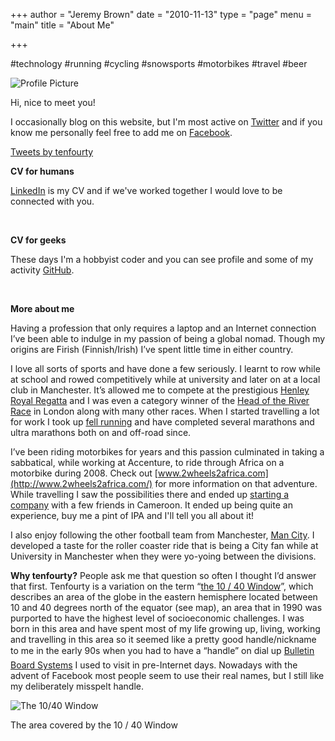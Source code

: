 +++
author = "Jeremy Brown"
date = "2010-11-13"
type = "page"
menu = "main"
title = "About Me"

+++

#technology #running #cycling #snowsports #motorbikes #travel #beer

![Profile Picture](/ProfilePicture.jpg)

Hi, nice to meet you!

I occasionally blog on this website, but I'm most active on [Twitter](https://twitter.com/tenfourty) and if you know me personally feel free to add me on [Facebook](https://facebook.com/tenfourty).

<a class="twitter-timeline" data-width="720" data-height="400" data-dnt="true" data-theme="light" data-link-color="#75b5aa" href="https://twitter.com/tenfourty">Tweets by tenfourty</a>
<script async src="//platform.twitter.com/widgets.js" charset="utf-8"></script>

**CV for humans**

[LinkedIn](https://www.linkedin.com/in/tenfourty) is my CV and if we've worked together I would love to be connected with you.

<script src="//platform.linkedin.com/in.js" type="text/javascript"></script>
<script type="IN/MemberProfile" data-id="https://www.linkedin.com/in/tenfourty" data-format="inline" data-related="false"></script>
</br>

**CV for geeks**

These days I'm a hobbyist coder and you can see profile and some of my activity [GitHub](https://github.com/tenfourty).

<div id="github-card" data-username="tenfourty"><script>
new GitHubCard({
    template: '#github-card',
    sortBy: 'updateTime',
    reposHeaderText: 'Last updated repositories',
    maxRepos: 10
});
</script></div>

</br>


**More about me**

Having a profession that only requires a laptop and an Internet connection I’ve been able to indulge in my passion of being a global nomad. Though my origins are Firish (Finnish/Irish) I’ve spent little time in either country.

I love all sorts of sports and have done a few seriously. I learnt to row while at school and rowed competitively while at university and later on at a local club in Manchester. It’s allowed me to compete at the prestigious [Henley Royal Regatta](http://www.hrr.co.uk) and I was even a category winner of the [Head of the River Race](http://en.wikipedia.org/wiki/Head_of_the_River_Race) in London along with many other races. When I started travelling a lot for work I took up [fell running](http://en.wikipedia.org/wiki/Fell_running) and have completed several marathons and ultra marathons both on and off-road since.

I’ve been riding motorbikes for years and this passion culminated in taking a sabbatical, while working at Accenture, to ride through Africa on a motorbike during 2008. Check out [www.2wheels2africa.com](http://www.2wheels2africa.com/) for more information on that adventure. While travelling I saw the possibilities there and ended up [starting a company](http://limbelabssolutions.com/) with a few friends in Cameroon. It ended up being quite an experience, buy me a pint of IPA and I'll tell you all about it!

I also enjoy following the other football team from Manchester, [Man City](http://www.mcfc.co.uk/). I developed a taste for the roller coaster ride that is being a City fan while at University in Manchester when they were yo-yoing between the divisions.

**Why tenfourty?** People ask me that question so often I thought I’d answer that first. Tenfourty is a variation on the term “[the 10 / 40 Window](http://en.wikipedia.org/wiki/10/40_Window")”, which describes an area of the globe in the eastern hemisphere located between 10 and 40 degrees north of the equator (see map), an area that in 1990 was purported to have the highest level of socioeconomic challenges. I was born in this area and have spent most of my life growing up, living, working and travelling in this area so it seemed like a pretty good handle/nickname to me in the early 90s when you had to have a “handle” on dial up [Bulletin Board Systems](http://en.wikipedia.org/wiki/Bulletin_board_system) I used to visit in pre-Internet days. Nowadays with the advent of Facebook most people seem to use their real names, but I still like my deliberately misspelt handle.

![The 10/40 Window](/uploads/40_Window_world_map.png)

The area covered by the 10 / 40 Window
